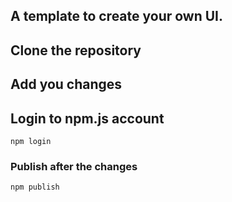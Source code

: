 ## A template to create your own UI.

## Clone the repository
## Add you changes
## Login to npm.js account
```npm login```
### Publish after the changes
```npm publish```
